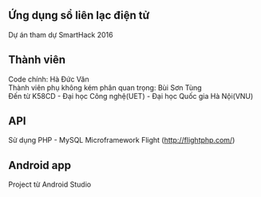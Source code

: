 ## Ứng dụng sổ liên lạc điện tử

Dự án tham dự SmartHack 2016

## Thành viên

Code chính: Hà Đức Văn<br />
Thành viên phụ không kém phân quan trọng: Bùi Sơn Tùng<br />
Đến từ K58CD - Đại học Công nghệ(UET) - Đại học Quốc gia Hà Nội(VNU)<br />

## API

Sử dụng PHP - MySQL
Microframework Flight (http://flightphp.com/)

## Android app

Project từ Android Studio

